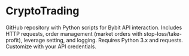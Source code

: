 # CryptoTrading
 GitHub repository with Python scripts for Bybit API interaction. Includes HTTP requests, order management (market orders with stop-loss/take-profit), leverage setting, and logging. Requires Python 3.x and requests. Customize with your API credentials.
